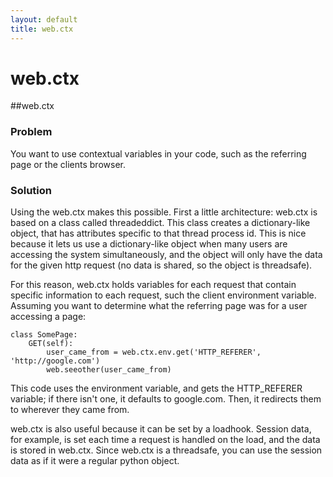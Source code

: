 ```yaml
---
layout: default
title: web.ctx
---
```


# web.ctx

##web.ctx

### Problem
You want to use contextual variables in your code, such as the referring page or the clients browser.

### Solution

Using the web.ctx makes this possible. First a little architecture:  web.ctx is based on a class called threadeddict.  This class creates a dictionary-like object, that has attributes specific to that thread process id.  This is nice because it lets us use a dictionary-like object when many users are accessing the system simultaneously, and the object will only have the data for the given http request (no data is shared, so the object is threadsafe).

For this reason, web.ctx holds variables for each request that contain specific information to each request, such the client environment variable.  Assuming you want to determine what the referring page was for a user accessing a page:

    class SomePage:
        GET(self):
            user_came_from = web.ctx.env.get('HTTP_REFERER', 'http://google.com')
            web.seeother(user_came_from)

This code uses the environment variable, and gets the HTTP_REFERER variable; if there isn't one, it defaults to google.com.  Then, it redirects them to wherever they came from.

web.ctx is also useful because it can be set by a loadhook.  Session data, for example, is set each time a request is handled on the load, and the data is stored in web.ctx.  Since web.ctx is a threadsafe, you can use the session data as if it were a regular python object.
